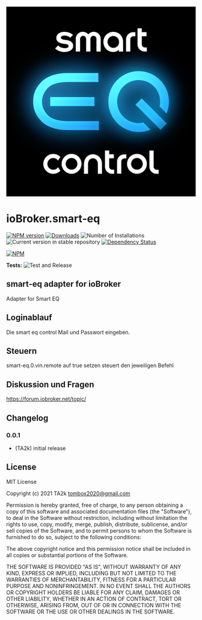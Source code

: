 ![Logo](admin/smart-eq.png)

# ioBroker.smart-eq

[![NPM version](https://img.shields.io/npm/v/iobroker.smart-eq.svg)](https://www.npmjs.com/package/iobroker.smart-eq)
[![Downloads](https://img.shields.io/npm/dm/iobroker.smart-eq.svg)](https://www.npmjs.com/package/iobroker.smart-eq)
![Number of Installations](https://iobroker.live/badges/smart-eq-installed.svg)
![Current version in stable repository](https://iobroker.live/badges/smart-eq-stable.svg)
[![Dependency Status](https://img.shields.io/david/TA2k/iobroker.smart-eq.svg)](https://david-dm.org/TA2k/iobroker.smart-eq)

[![NPM](https://nodei.co/npm/iobroker.smart-eq.png?downloads=true)](https://nodei.co/npm/iobroker.smart-eq/)

**Tests:** ![Test and Release](https://github.com/TA2k/ioBroker.smart-eq/workflows/Test%20and%20Release/badge.svg)

## smart-eq adapter for ioBroker

Adapter for Smart EQ

## Loginablauf

Die smart eq control Mail und Passwort eingeben.

## Steuern

smart-eq.0.vin.remote auf true setzen steuert den jeweiligen Befehl

## Diskussion und Fragen

<https://forum.iobroker.net/topic/>

## Changelog

### 0.0.1

* (TA2k) initial release

## License

MIT License

Copyright (c) 2021 TA2k <tombox2020@gmail.com>

Permission is hereby granted, free of charge, to any person obtaining a copy
of this software and associated documentation files (the "Software"), to deal
in the Software without restriction, including without limitation the rights
to use, copy, modify, merge, publish, distribute, sublicense, and/or sell
copies of the Software, and to permit persons to whom the Software is
furnished to do so, subject to the following conditions:

The above copyright notice and this permission notice shall be included in all
copies or substantial portions of the Software.

THE SOFTWARE IS PROVIDED "AS IS", WITHOUT WARRANTY OF ANY KIND, EXPRESS OR
IMPLIED, INCLUDING BUT NOT LIMITED TO THE WARRANTIES OF MERCHANTABILITY,
FITNESS FOR A PARTICULAR PURPOSE AND NONINFRINGEMENT. IN NO EVENT SHALL THE
AUTHORS OR COPYRIGHT HOLDERS BE LIABLE FOR ANY CLAIM, DAMAGES OR OTHER
LIABILITY, WHETHER IN AN ACTION OF CONTRACT, TORT OR OTHERWISE, ARISING FROM,
OUT OF OR IN CONNECTION WITH THE SOFTWARE OR THE USE OR OTHER DEALINGS IN THE
SOFTWARE.

